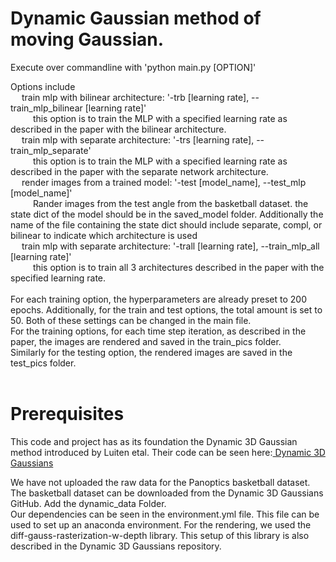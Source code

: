 <h1>Dynamic Gaussian method of moving Gaussian.
</h1>

Execute over commandline with 'python main.py [OPTION]'

Options include <br />
&emsp; train mlp with bilinear architecture: '-trb [learning rate], --train_mlp_bilinear [learning rate]' <br />
       &emsp; &emsp;  this option  is to train the MLP with a specified learning rate as described in the paper with the bilinear architecture.<br />
    &emsp; train mlp with separate architecture: '-trs [learning rate], --train_mlp_separate'<br />
        &emsp; &emsp; this option is to train the MLP with a specified learning rate as described in the paper with the separate network architecture.<br />
    &emsp; render images from a trained model: '-test [model_name], --test_mlp [model_name]'<br />
        &emsp; &emsp; Rander images from the test angle from the basketball dataset. the state dict of the model should be in the saved_model folder. Additionally the name of the file containing the state dict should include separate, compl, or bilinear to indicate which architecture is used<br />
    &emsp; train mlp with separate architecture: '-trall [learning rate], --train_mlp_all [learning rate]'<br />
        &emsp; &emsp; this option is to train all 3 architectures described in the paper with the specified learning rate.<br />
<br />
For each training option, the hyperparameters are already preset to 200 epochs. Additionally, for the train and test options, the total amount is set to 50. Both of these settings can be changed in the main file.<br />
For the training options, for each time step iteration, as described in the paper, the images are rendered and saved in the train_pics folder.<br />
Similarly for the testing option, the rendered images are saved in the test_pics folder.<br />
<br />
<h1>Prerequisites</h1>
This code and project has as its foundation the Dynamic 3D Gaussian method introduced by Luiten etal. Their code can be seen here:<a href="https://github.com/JonathonLuiten/Dynamic3DGaussians"> Dynamic 3D Gaussians</a> <br />

We have not uploaded the raw data for the Panoptics basketball dataset. The basketball dataset can be downloaded from the Dynamic 3D Gaussians GitHub. Add the dynamic_data Folder. <br />
Our dependencies can be seen in the environment.yml file. This file can be used to set up an anaconda environment. For the rendering, we used the diff-gauss-rasterization-w-depth library. This setup of this library is also described in the Dynamic 3D Gaussians repository.
    

